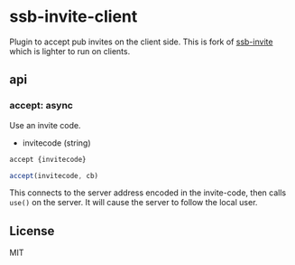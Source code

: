 # ssb-invite-client

Plugin to accept pub invites on the client side. This is fork of [ssb-invite](https://github.com/ssbc/ssb-invite) which is lighter to run on clients.

## api

### accept: async

Use an invite code.

 - invitecode (string)

```bash
accept {invitecode}
```

```js
accept(invitecode, cb)
```

This connects to the server address encoded in the invite-code, then calls `use()` on the server.
It will cause the server to follow the local user.

## License

MIT

